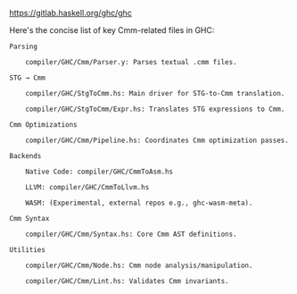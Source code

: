 https://gitlab.haskell.org/ghc/ghc

Here's the concise list of key Cmm-related files in GHC:

    Parsing

        compiler/GHC/Cmm/Parser.y: Parses textual .cmm files.

    STG → Cmm

        compiler/GHC/StgToCmm.hs: Main driver for STG-to-Cmm translation.

        compiler/GHC/StgToCmm/Expr.hs: Translates STG expressions to Cmm.

    Cmm Optimizations

        compiler/GHC/Cmm/Pipeline.hs: Coordinates Cmm optimization passes.

    Backends

        Native Code: compiler/GHC/CmmToAsm.hs

        LLVM: compiler/GHC/CmmToLlvm.hs

        WASM: (Experimental, external repos e.g., ghc-wasm-meta).

    Cmm Syntax

        compiler/GHC/Cmm/Syntax.hs: Core Cmm AST definitions.

    Utilities

        compiler/GHC/Cmm/Node.hs: Cmm node analysis/manipulation.

        compiler/GHC/Cmm/Lint.hs: Validates Cmm invariants.
